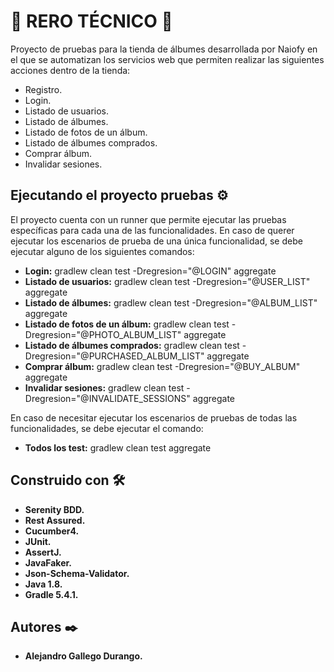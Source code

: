 # 🚀 **RERO TÉCNICO** 🚀

Proyecto de pruebas para la tienda de álbumes desarrollada por Naiofy en el que se automatizan los servicios web que permiten realizar las siguientes acciones dentro de la tienda:
* Registro.
* Login.
* Listado de usuarios.
* Listado de álbumes.
* Listado de fotos de un álbum.
* Listado de álbumes comprados.
* Comprar álbum.
* Invalidar sesiones.   


## Ejecutando el proyecto pruebas ⚙️

El proyecto cuenta con un runner que permite ejecutar las pruebas específicas para cada una de las funcionalidades. En caso de querer ejecutar los escenarios de prueba de una única funcionalidad, se debe ejecutar alguno de los siguientes comandos:
* **Login:** gradlew clean test -Dregresion="@LOGIN" aggregate
* **Listado de usuarios:** gradlew clean test -Dregresion="@USER_LIST" aggregate
* **Listado de álbumes:** gradlew clean test -Dregresion="@ALBUM_LIST" aggregate
* **Listado de fotos de un álbum:** gradlew clean test -Dregresion="@PHOTO_ALBUM_LIST" aggregate
* **Listado de álbumes comprados:** gradlew clean test -Dregresion="@PURCHASED_ALBUM_LIST" aggregate
* **Comprar álbum:** gradlew clean test -Dregresion="@BUY_ALBUM" aggregate
* **Invalidar sesiones:** gradlew clean test -Dregresion="@INVALIDATE_SESSIONS" aggregate


En caso de necesitar ejecutar los escenarios de pruebas de todas las funcionalidades, se debe ejecutar el comando: 

* **Todos los test:** gradlew clean test aggregate


## Construido con 🛠️

* **Serenity BDD.**
* **Rest Assured.**
* **Cucumber4.**
* **JUnit.**
* **AssertJ.**
* **JavaFaker.**
* **Json-Schema-Validator.**
* **Java 1.8.**
* **Gradle 5.4.1.**


## Autores ✒️

* **Alejandro Gallego Durango.**
